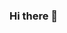 ### Hi there 👋

<!--
**sarthakmehattar/sarthakmehattar** is a ✨ _special_ ✨ repository because its `README.md` (this file) appears on your GitHub profile.

Here are some ideas to get you started:

- 🔭 I’m currently working on 
- 🌱 I’m currently learning computer engineering
- 👯 I’m looking to collaborate on ...
- 🤔 I’m looking for help with ...
- 💬 Ask me about ...
- 📫 How to reach me: sarthakmehattar@gmail.com
- 😄 Pronouns: his/he
- ⚡ Fun fact: ...
-->
